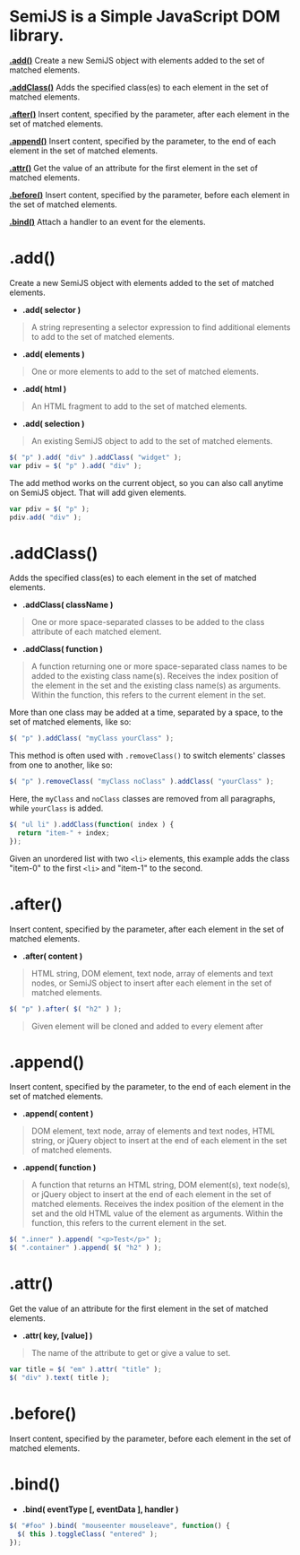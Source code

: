 # SemiJS is a Simple JavaScript DOM library.

**[.add()](#add)** Create a new SemiJS object with elements added to the set of matched elements.

**[.addClass()](#addClass)** Adds the specified class(es) to each element in the set of matched elements.

**[.after()](#after)** Insert content, specified by the parameter, after each element in the set of matched elements.

**[.append()](#append)** Insert content, specified by the parameter, to the end of each element in the set of matched elements.

**[.attr()](#attr)** Get the value of an attribute for the first element in the set of matched elements.

**[.before()](#before)** Insert content, specified by the parameter, before each element in the set of matched elements.

**[.bind()](#bind)** Attach a handler to an event for the elements.




<h1 id="add">.add()</h1>
Create a new SemiJS object with elements added to the set of matched elements.

* **.add( selector )**

> A string representing a selector expression to find additional elements to add to the set of matched elements.

* **.add( elements )**

> One or more elements to add to the set of matched elements.

* **.add( html )**

> An HTML fragment to add to the set of matched elements.

* **.add( selection )**

> An existing SemiJS object to add to the set of matched elements.


```js
$( "p" ).add( "div" ).addClass( "widget" );
var pdiv = $( "p" ).add( "div" );
```

The add method works on the current object, so you can also call anytime on SemiJS object. That will add given elements.

```js
var pdiv = $( "p" );
pdiv.add( "div" );
```

<h1 id="addClass">.addClass()</h1>

Adds the specified class(es) to each element in the set of matched elements.

* **.addClass( className )**

> One or more space-separated classes to be added to the class attribute of each matched element.

* **.addClass( function )**

> A function returning one or more space-separated class names to be added to the existing class name(s). Receives the index position of the element in the set and the existing class name(s) as arguments. Within the function, this refers to the current element in the set.

More than one class may be added at a time, separated by a space, to the set of matched elements, like so:

```js
$( "p" ).addClass( "myClass yourClass" );
```

This method is often used with `.removeClass()` to switch elements' classes from one to another, like so:

```js
$( "p" ).removeClass( "myClass noClass" ).addClass( "yourClass" );
```

Here, the `myClass` and `noClass` classes are removed from all paragraphs, while `yourClass` is added.

```js
$( "ul li" ).addClass(function( index ) {
  return "item-" + index;
});
```

Given an unordered list with two `<li>` elements, this example adds the class "item-0" to the first `<li>` and "item-1" to the second.




<h1 id="after">.after()</h1>

Insert content, specified by the parameter, after each element in the set of matched elements.

* **.after( content )**

> HTML string, DOM element, text node, array of elements and text nodes, or SemiJS object to insert after each element in the set of matched elements.

```js
$( "p" ).after( $( "h2" ) );
```

> Given element will be cloned and added to every element after



<h1 id="append">.append()</h1>

Insert content, specified by the parameter, to the end of each element in the set of matched elements.

* **.append( content )**

> DOM element, text node, array of elements and text nodes, HTML string, or jQuery object to insert at the end of each element in the set of matched elements.

* **.append( function )**

> A function that returns an HTML string, DOM element(s), text node(s), or jQuery object to insert at the end of each element in the set of matched elements. Receives the index position of the element in the set and the old HTML value of the element as arguments. Within the function, this refers to the current element in the set.

```js
$( ".inner" ).append( "<p>Test</p>" );
$( ".container" ).append( $( "h2" ) );
```


<h1 id="attr">.attr()</h1>

Get the value of an attribute for the first element in the set of matched elements.

* **.attr( key, [value] )**

> The name of the attribute to get or give a value to set.

```js
var title = $( "em" ).attr( "title" );
$( "div" ).text( title );
```


<h1 id="before">.before()</h1>

Insert content, specified by the parameter, before each element in the set of matched elements.



<h1 id="bind">.bind()</h1>

* **.bind( eventType [, eventData ], handler )**

```js
$( "#foo" ).bind( "mouseenter mouseleave", function() {
  $( this ).toggleClass( "entered" );
});
```